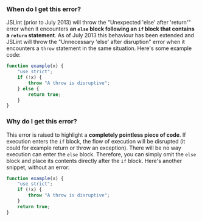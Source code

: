 <!---
{
    "titles": [
        "Unexpected 'else' after 'return'",
        "Unnecessary 'else' after disruption"
    ],
    "tools": [
        "jslint"
    ],
    "tags": [
        "if-statement"
    ],
    "contributors": [
        "jallardice"
    ],
    "slugs": [
        "a-was-used-before-it-was-defined",
        "a-is-not-defined",
        "w117"
    ]
}
-->

### When do I get this error?

JSLint (prior to July 2013) will throw the "Unexpected 'else' after 'return'" error when it encounters **an `else` block following an `if` block that contains a `return` statement**. As of July 2013 this behaviour has been extended and JSLint will throw the "Unnecessary 'else' after disruption" error when it encounters a `throw` statement in the same situation. Here's some example code:

```javascript
function example(x) {
    "use strict";
    if (!x) {
        throw "A throw is disruptive";
    } else {
        return true;
    }
}
```

### Why do I get this error?

This error is raised to highlight a **completely pointless piece of code**. If execution enters the `if` block, the flow of execution will be disrupted (it could for example return or throw an exception). There will be no way execution can enter the `else` block. Therefore, you can simply omit the `else` block and place its contents directly after the `if` block. Here's another snippet, without an error:

```javascript
function example(x) {
    "use strict";
    if (!x) {
        throw "A throw is disruptive";
    }
    return true;
}
```
